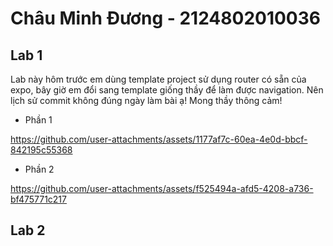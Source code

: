 # Châu Minh Đương - 2124802010036
## Lab 1
Lab này hôm trước em dùng template project sử dụng router có sẵn của expo, bây giờ em đổi sang template giống thầy để làm được navigation. Nên lịch sử commit không đúng ngày làm bài ạ!
Mong thầy thông cảm!
- Phần 1


https://github.com/user-attachments/assets/1177af7c-60ea-4e0d-bbcf-842195c55368


- Phần 2


https://github.com/user-attachments/assets/f525494a-afd5-4208-a736-bf475771c217


## Lab 2
